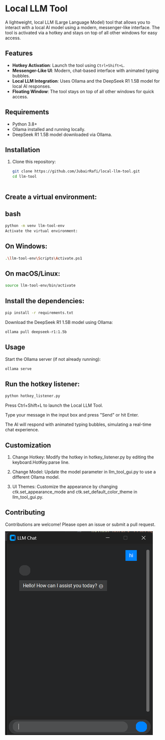 # Local LLM Tool

A lightweight, local LLM (Large Language Model) tool that allows you to interact with a local AI model using a modern, messenger-like interface. The tool is activated via a hotkey and stays on top of all other windows for easy access.

## Features
- **Hotkey Activation**: Launch the tool using `Ctrl+Shift+L`.
- **Messenger-Like UI**: Modern, chat-based interface with animated typing bubbles.
- **Local LLM Integration**: Uses Ollama and the DeepSeek R1 1.5B model for local AI responses.
- **Floating Window**: The tool stays on top of all other windows for quick access.

## Requirements
- Python 3.8+
- Ollama installed and running locally.
- DeepSeek R1 1.5B model downloaded via Ollama.

## Installation
1. Clone this repository:
   ```bash
   git clone https://github.com/JubairRafi/local-llm-tool.git
   cd llm-tool



## Create a virtual environment:
## bash
```bash
python -m venv llm-tool-env
Activate the virtual environment:
```
## On Windows:
```bash
.\llm-tool-env\Scripts\Activate.ps1
```
## On macOS/Linux:
```bash
source llm-tool-env/bin/activate
```
## Install the dependencies:
```bash
pip install -r requirements.txt
```
Download the DeepSeek R1 1.5B model using Ollama:
```bash
ollama pull deepseek-r1:1.5b
```
## Usage

Start the Ollama server (if not already running):
```bash
ollama serve
```
## Run the hotkey listener:
```bash
python hotkey_listener.py
```
Press Ctrl+Shift+L to launch the Local LLM Tool.

Type your message in the input box and press "Send" or hit Enter.

The AI will respond with animated typing bubbles, simulating a real-time chat experience.

## Customization
1. Change Hotkey: Modify the hotkey in hotkey_listener.py by editing the keyboard.HotKey.parse line.

2. Change Model: Update the model parameter in llm_tool_gui.py to use a different Ollama model.
3. UI Themes: Customize the appearance by changing ctk.set_appearance_mode and ctk.set_default_color_theme in llm_tool_gui.py.

## Contributing
Contributions are welcome! Please open an issue or submit a pull request.

![alt text](image.png)